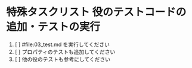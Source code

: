 # 特殊タスクリスト 役のテストコードの追加・テストの実行

1. [ ] #file:03_test.md を実行してください
2. [ ] プロパティのテストも追加してください
3. [ ] 他の役のテストも参考にしてください
